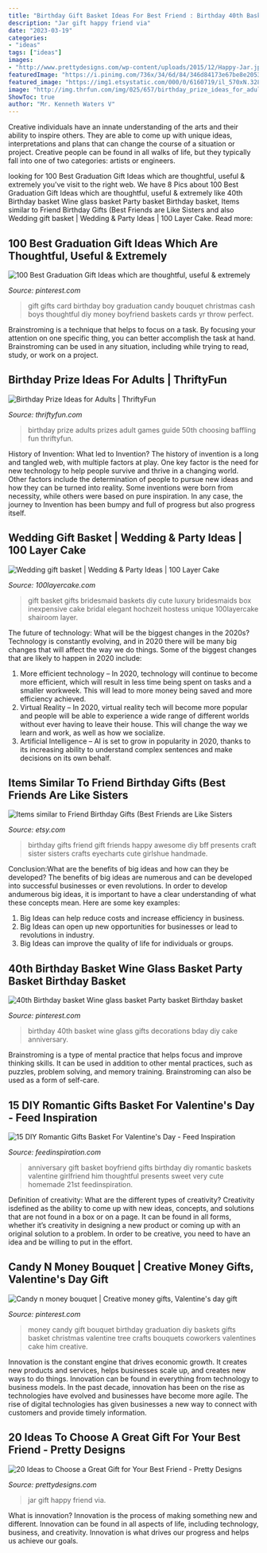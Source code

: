 ```yaml
---
title: "Birthday Gift Basket Ideas For Best Friend : Birthday 40th Basket Wine Glass Gifts Decorations Bday Diy Cake Anniversary"
description: "Jar gift happy friend via"
date: "2023-03-19"
categories:
- "ideas"
tags: ["ideas"]
images:
- "http://www.prettydesigns.com/wp-content/uploads/2015/12/Happy-Jar.jpg"
featuredImage: "https://i.pinimg.com/736x/34/6d/84/346d84173e67be8e2053f215100ee255.jpg"
featured_image: "https://img1.etsystatic.com/000/0/6160719/il_570xN.328183703.jpg"
image: "http://img.thrfun.com/img/025/657/birthday_prize_ideas_for_adults_l1.jpg"
ShowToc: true
author: "Mr. Kenneth Waters V"
---
```



Creative individuals have an innate understanding of the arts and their ability to inspire others. They are able to come up with unique ideas, interpretations and plans that can change the course of a situation or project. Creative people can be found in all walks of life, but they typically fall into one of two categories: artists or engineers.

	

		
looking for 100 Best Graduation Gift Ideas which are thoughtful, useful &amp; extremely you've visit to the right web. We have 8 Pics about 100 Best Graduation Gift Ideas which are thoughtful, useful &amp; extremely like 40th Birthday basket Wine glass basket Party basket Birthday basket, Items similar to Friend Birthday Gifts (Best Friends are Like Sisters and also Wedding gift basket | Wedding &amp; Party Ideas | 100 Layer Cake. Read more:
		
    
## 100 Best Graduation Gift Ideas Which Are Thoughtful, Useful &amp; Extremely

<img loading=lazy src="https://i.pinimg.com/736x/2d/a3/ce/2da3ce827766e33478a73beccde2123e.jpg" onerror="this.onerror=null;this.src='https://tse3.mm.bing.net/th?id=OIP.g8NLJ9a2sC1OWz3yTmJRtAHaJ4&amp;pid=15.1';" alt="100 Best Graduation Gift Ideas which are thoughtful, useful &amp; extremely">

_Source: pinterest.com_

>gift gifts card birthday boy graduation candy bouquet christmas cash boys thoughtful diy money boyfriend baskets cards yr throw perfect. 

	

Brainstroming is a technique that helps to focus on a task. By focusing your attention on one specific thing, you can better accomplish the task at hand. Brainstroming can be used in any situation, including while trying to read, study, or work on a project.

    
## Birthday Prize Ideas For Adults | ThriftyFun

<img loading=lazy src="http://img.thrfun.com/img/025/657/birthday_prize_ideas_for_adults_l1.jpg" onerror="this.onerror=null;this.src='https://tse2.mm.bing.net/th?id=OIP.vRBzL9v4e9hvslZxB1eVigHaLF&amp;pid=15.1';" alt="Birthday Prize Ideas for Adults | ThriftyFun">

_Source: thriftyfun.com_

>birthday prize adults prizes adult games guide 50th choosing baffling fun thriftyfun. 

	

History of Invention: What led to Invention?
The history of invention is a long and tangled web, with multiple factors at play. One key factor is the need for new technology to help people survive and thrive in a changing world. Other factors include the determination of people to pursue new ideas and how they can be turned into reality. Some inventions were born from necessity, while others were based on pure inspiration. In any case, the journey to Invention has been bumpy and full of progress but also progress itself.

    
## Wedding Gift Basket | Wedding &amp; Party Ideas | 100 Layer Cake

<img loading=lazy src="http://100lclive.s3.amazonaws.com/img/ideas/landscape/170622.jpg" onerror="this.onerror=null;this.src='https://tse3.mm.bing.net/th?id=OIP.a1DXckMEVPdRevjIZwhf3AHaJ3&amp;pid=15.1';" alt="Wedding gift basket | Wedding &amp; Party Ideas | 100 Layer Cake">

_Source: 100layercake.com_

>gift basket gifts bridesmaid baskets diy cute luxury bridesmaids box inexpensive cake bridal elegant hochzeit hostess unique 100layercake shairoom layer. 

	

The future of technology: What will be the biggest changes in the 2020s?
Technology is constantly evolving, and in 2020 there will be many big changes that will affect the way we do things. Some of the biggest changes that are likely to happen in 2020 include: 
1. More efficient technology – In 2020, technology will continue to become more efficient, which will result in less time being spent on tasks and a smaller workweek. This will lead to more money being saved and more efficiency achieved. 
2. Virtual Reality – In 2020, virtual reality tech will become more popular and people will be able to experience a wide range of different worlds without ever having to leave their house. This will change the way we learn and work, as well as how we socialize. 
3. Artificial Intelligence – AI is set to grow in popularity in 2020, thanks to its increasing ability to understand complex sentences and make decisions on its own behalf.

    
## Items Similar To Friend Birthday Gifts (Best Friends Are Like Sisters

<img loading=lazy src="https://img1.etsystatic.com/000/0/6160719/il_570xN.328183703.jpg" onerror="this.onerror=null;this.src='https://tse4.mm.bing.net/th?id=OIP.4eFJ35k9lebd8jBQ5C0-zQHaJ4&amp;pid=15.1';" alt="Items similar to Friend Birthday Gifts (Best Friends are Like Sisters">

_Source: etsy.com_

>birthday gifts friend gift friends happy awesome diy bff presents craft sister sisters crafts eyecharts cute girlshue handmade. 

	

Conclusion:What are the benefits of big ideas and how can they be developed?
The benefits of big ideas are numerous and can be developed into successful businesses or even revolutions. In order to develop andumerous big ideas, it is important to have a clear understanding of what these concepts mean. Here are some key examples: 
1. Big Ideas can help reduce costs and increase efficiency in business. 
2. Big Ideas can open up new opportunities for businesses or lead to revolutions in industry. 
3. Big Ideas can improve the quality of life for individuals or groups.

    
## 40th Birthday Basket Wine Glass Basket Party Basket Birthday Basket

<img loading=lazy src="https://i.pinimg.com/736x/34/6d/84/346d84173e67be8e2053f215100ee255.jpg" onerror="this.onerror=null;this.src='https://tse1.mm.bing.net/th?id=OIP.y8lBse_pzrAKeMYjuKQBXQHaJ3&amp;pid=15.1';" alt="40th Birthday basket Wine glass basket Party basket Birthday basket">

_Source: pinterest.com_

>birthday 40th basket wine glass gifts decorations bday diy cake anniversary. 

	

Brainstroming is a type of mental practice that helps focus and improve thinking skills. It can be used in addition to other mental practices, such as puzzles, problem solving, and memory training. Brainstroming can also be used as a form of self-care.

    
## 15 DIY Romantic Gifts Basket For Valentine&#039;s Day - Feed Inspiration

<img loading=lazy src="http://feedinspiration.com/wp-content/uploads/2017/01/basket-for-your-valentine.jpg" onerror="this.onerror=null;this.src='https://tse1.mm.bing.net/th?id=OIP.d14FbnFmLnZVHP4WNbbPBgHaJ3&amp;pid=15.1';" alt="15 DIY Romantic Gifts Basket For Valentine&#039;s Day - Feed Inspiration">

_Source: feedinspiration.com_

>anniversary gift basket boyfriend gifts birthday diy romantic baskets valentine girlfriend him thoughtful presents sweet very cute homemade 21st feedinspiration. 

	

Definition of creativity: What are the different types of creativity?
Creativity isdefined as the ability to come up with new ideas, concepts, and solutions that are not found in a box or on a page. It can be found in all forms, whether it’s creativity in designing a new product or coming up with an original solution to a problem. In order to be creative, you need to have an idea and be willing to put in the effort.

    
## Candy N Money Bouquet | Creative Money Gifts, Valentine&#039;s Day Gift

<img loading=lazy src="https://i.pinimg.com/736x/f4/a0/9f/f4a09f9ff1ed76363b388ce28bff45d7--money-tree-ideas-money-trees.jpg" onerror="this.onerror=null;this.src='https://tse1.mm.bing.net/th?id=OIP.crGSXYb2XkIRRZ8tzSWbLwHaJ3&amp;pid=15.1';" alt="Candy n money bouquet | Creative money gifts, Valentine&#039;s day gift">

_Source: pinterest.com_

>money candy gift bouquet birthday graduation diy baskets gifts basket christmas valentine tree crafts bouquets coworkers valentines cake him creative. 

	

Innovation is the constant engine that drives economic growth. It creates new products and services, helps businesses scale up, and creates new ways to do things. Innovation can be found in everything from technology to business models. In the past decade, innovation has been on the rise as technologies have evolved and businesses have become more agile. The rise of digital technologies has given businesses a new way to connect with customers and provide timely information.

    
## 20 Ideas To Choose A Great Gift For Your Best Friend - Pretty Designs

<img loading=lazy src="http://www.prettydesigns.com/wp-content/uploads/2015/12/Happy-Jar.jpg" onerror="this.onerror=null;this.src='https://tse2.mm.bing.net/th?id=OIP.ucJFItEUxmZXlN6vlTPWwwHaLH&amp;pid=15.1';" alt="20 Ideas to Choose a Great Gift for Your Best Friend - Pretty Designs">

_Source: prettydesigns.com_

>jar gift happy friend via. 

	

What is innovation?
Innovation is the process of making something new and different. Innovation can be found in all aspects of life, including technology, business, and creativity. Innovation is what drives our progress and helps us achieve our goals.

